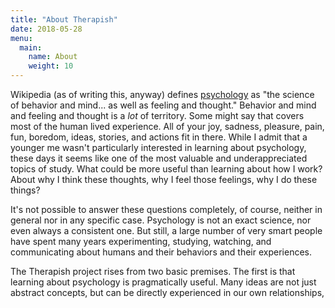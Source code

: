 ```yaml
---
title: "About Therapish"
date: 2018-05-28
menu:
  main:
    name: About
    weight: 10
---
```


Wikipedia (as of writing this, anyway) defines
[psychology](https://en.wikipedia.org/wiki/Psychology) as "the science of
behavior and mind... as well as feeling and thought." Behavior and mind and
feeling and thought is a *lot* of territory. Some might say that covers most of
the human lived experience. All of your joy, sadness, pleasure, pain, fun,
boredom, ideas, stories, and actions fit in there. While I admit that a younger
me wasn't particularly interested in learning about psychology, these days it
seems like one of the most valuable and underappreciated topics of study. What
could be more useful than learning about how I work? About why I think these
thoughts, why I feel those feelings, why I do these things?

It's not possible to answer these questions completely, of course, neither in
general nor in any specific case. Psychology is not an exact science, nor even
always a consistent one. But still, a large number of very smart people have
spent many years experimenting, studying, watching, and communicating about
humans and their behaviors and their experiences.

The Therapish project rises from two basic premises. The first is that learning
about psychology is pragmatically useful. Many ideas are not just abstract
concepts, but can be directly experienced in our own relationships, 

